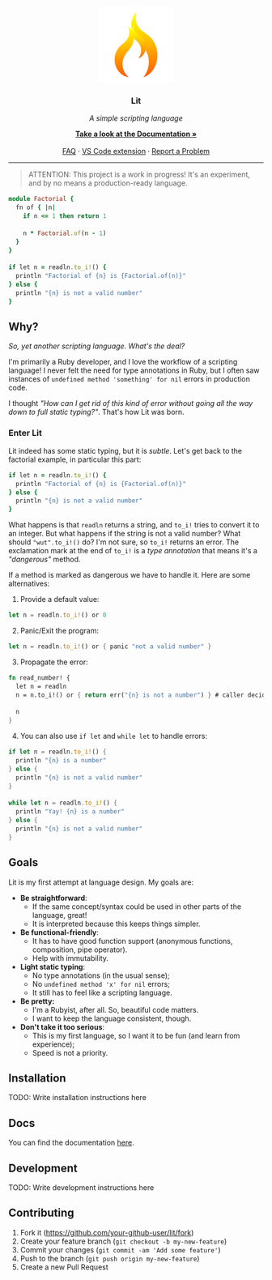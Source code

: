 <p align="center">
  <img src=".gitbook/assets/icon-circle.png">

  <h3 align="center">Lit</h3>
  <p align="center"><em>A simple scripting language</em></p>

  <p align="center">
    <a href="https://matheusrich.gitbook.io/lit/" target="_blank">
      <strong>Take a look at the Documentation &raquo</strong>
    </a>
    <br><br>
    <a href="https://matheusrich.gitbook.io/lit/faq" target="_blank">FAQ</a>
    &middot;
    <a href="https://github.com/MatheusRich/lit-vscode" target="_blank">VS Code extension</a>
    &middot;
    <a href="https://github.com/MatheusRich/lit/issues/new">Report a Problem</a>
  </p>
</p>

<hr>

> ATTENTION: This project is a work in progress! It's an experiment, and by no means a
> production-ready language.

```ruby
module Factorial {
  fn of { |n|
    if n <= 1 then return 1

    n * Factorial.of(n - 1)
  }
}

if let n = readln.to_i!() {
  println "Factorial of {n} is {Factorial.of(n)}"
} else {
  println "{n} is not a valid number"
}
```

## Why?

_So, yet another scripting language. What's the deal?_

I'm primarily a Ruby developer, and I love the workflow of a scripting language!
I never felt the need for type annotations in Ruby, but I often saw instances of
`undefined method 'something' for nil` errors in production code.

I thought _"How can I get rid of this kind of error without going all the way down to full static typing?"_.
That's how Lit was born.

### Enter Lit

Lit indeed has some static typing, but it is _subtle_. Let's get back to the factorial example, in particular this part:

```ruby
if let n = readln.to_i!() {
  println "Factorial of {n} is {Factorial.of(n)}"
} else {
  println "{n} is not a valid number"
}
```

What happens is that `readln` returns a string, and `to_i!` tries to convert it to an integer. But what happens if the string is not a valid number? What should `"wut".to_i!()` do? I'm not sure, so `to_i!` returns an error. The exclamation mark at the end of `to_i!` is a _type annotation_ that means it's a _"dangerous"_ method.

If a method is marked as dangerous we have to handle it. Here are some alternatives:

1. Provide a default value:

```rust
let n = readln.to_i!() or 0
```

2. Panic/Exit the program:

```rust
let n = readln.to_i!() or { panic "not a valid number" }
```

3. Propagate the error:

```rust
fn read_number! {
  let n = readln
  n = n.to_i!() or { return err("{n} is not a number") } # caller decides how to handle the error

  n
}
```

4. You can also use `if let` and `while let` to handle errors:

```rust
if let n = readln.to_i!() {
  println "{n} is a number"
} else {
  println "{n} is not a valid number"
}

while let n = readln.to_i!() {
  println "Yay! {n} is a number"
} else {
  println "{n} is not a valid number"
}
```

## Goals

Lit is my first attempt at language design. My goals are:

- **Be straightforward**:
  - If the same concept/syntax could be used in other parts of the language, great!
  - It is interpreted because this keeps things simpler.
- **Be functional-friendly**:
  - It has to have good function support (anonymous functions, composition, pipe operator).
  - Help with immutability.
- **Light static typing**:
  - No type annotations (in the usual sense);
  - No `undefined method 'x' for nil` errors;
  - It still has to feel like a scripting language.
- **Be pretty:**
  - I'm a Rubyist, after all. So, beautiful code matters.
  - I want to keep the language consistent, though.
- **Don't take it too serious**:
  - This is my first language, so I want it to be fun (and learn from experience);
  - Speed is not a priority.

## Installation

TODO: Write installation instructions here

## Docs

You can find the documentation [here](https://matheusrich.gitbook.io/lit/).

## Development

TODO: Write development instructions here

## Contributing

1. Fork it (<https://github.com/your-github-user/lit/fork>)
2. Create your feature branch (`git checkout -b my-new-feature`)
3. Commit your changes (`git commit -am 'Add some feature'`)
4. Push to the branch (`git push origin my-new-feature`)
5. Create a new Pull Request
